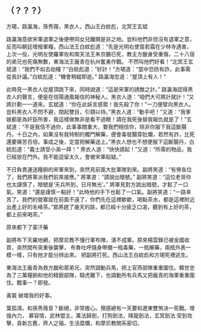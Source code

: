 （？？？）
----------

方珺，路瀛海，孫秀薇，黑衣人，西山王白紋彪，北冥王玄斌

路瀛海意欲宋軍退軍之後便帶同女兒離開是非之地。豈料他們非但沒有退軍之意，反而叫朝廷增撥軍糧。西山法王白紋彪道：“先是光明右使苗若霜在少林寺遇害，上次一役，光明左使羅軍佐和南天法王朱京鵬已死，教主方臘身受重傷，二十八宿的弟兄也死傷無數，東海法王龐青在杭州奮勇作戰。 不然叫他們好看！”北冥王玄斌道：“我們不如去劫糧？”白紋彪道：“好計！”方珺道：“當中恐防有詐，此事需從長計議。”白紋彪道：“機會稍縱即逝。” 路瀛海忽道：“屋頂上有人！”

此時見一黑衣人從屋頂跳下來，同時說道：“這是宋軍的誘敵之計。” 路瀛海認得黑衣人的聲言，便是在信陽通風報信的神秘人。黑衣人道：“咱們大可將計就計！”又將計劃一一道來。玄斌道：“你在此妖言惑眾！我先殺了你！”一刀便擘向黑衣人。豈料黑衣人不閃不避，閉起雙目，引頸以待。”黑衣人道：“動手吧！”又道：“我爹娘都是為奸臣所害，我這樣做無非是看不過眼！請在我死後替我報仇就是了！”玄斌道：“不是我信不過你，此事事關重大，要我們相信你，除非你服下我這斷腸丹。十日之內，如果沒有我特制的獨門解藥，便會毒發腸穿肚爛，若然有詐，比死還要痛苦百倍。事成之後，定當把解藥送上。”黑衣人想也不想便服下這斷腸丹，白紋彪道：“義士請受小弟一拜！” 黑衣人道：“快快請起！”又道：“所需的物品，我已經放在門外。我不能逗留太久，會被宋軍起疑。”

不日負責運送糧餉的宋軍來到，突然見前面大批軍隊到來。副將笑道：“有勞各位了，我們將軍派我們前來接應。” 將軍道：“請說出暗號。” 副將笑道：“這位老哥你也太謹慎了，暗號是‘天兵所到，日月無光’。” 將軍見對方說出暗號，才鬆了一口氣。笑道：“還是謹慎一點好！”此時他的手下也鬆了一口氣。副將笑道：“一路幸苦了。我們的營寨就在前面不遠了，你們先在這裡歇歇，喝點茶水，都是這裡附近出產上好的毛峰茶。”眾將趕了幾天的路，都已經十分疲乏口渴，聽到有上好的茶，都上前來喝茶。”

原來都下了蒙汗藥

副將布下天羅地網，把摩尼教不懂行軍布陣，潰不成軍。原來楊雲鋒已被金國收買，突然間布突重後襲擊， 布魯吐呼隨身帶備一瓶毒藥，一瓶解藥，兩瓶外表一模一樣，只有他才能分辨出來。 把副將打死。西山法王白紋彪和方珺死裡逃生。

東海法王龐青為救方臘和眾弟兄，突然調動兵馬，把上官燕部隊重重圍住。韓世忠為了三萬糧餉和他的精銳部隊，騎虎難下，也調動所有兵馬又把龐青的海軍重重圍住。戰事一？即發。

黃裳 破壞我的好事。

葉孤鴻，和孫秀薇音？斷絕，非常擔心。預感總有一天要和遼東雙煞決一死戰。增強內力， 慕容情，武林盟主，萬法歸劍，打狗劍法，降龍劍法，玄冥劍法 受到攻擊，貪新忘舊，齊人之福，生活糜爛，和摩尼教關系密切。
